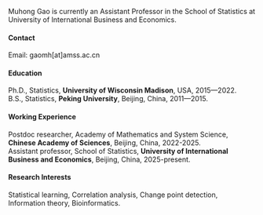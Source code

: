 
Muhong Gao is currently an Assistant Professor in the School of Statistics at University of International Business and Economics.

#### Contact

Email: gaomh[at]amss.ac.cn

#### Education
Ph.D., Statistics, <strong>University of Wisconsin Madison</strong>, USA, 2015—2022.\
B.S., Statistics, <strong>Peking University</strong>, Beijing, China, 2011—2015.

#### Working Experience
Postdoc researcher, Academy of Mathematics and System Science, <strong>Chinese Academy of Sciences</strong>, Beijing, China, 2022-2025.\
Assistant professor, School of Statistics, <strong>University of International Business and Economics</strong>, Beijing, China, 2025-present.


#### Research Interests
Statistical learning, Correlation analysis, Change point detection, Information theory, Bioinformatics.


